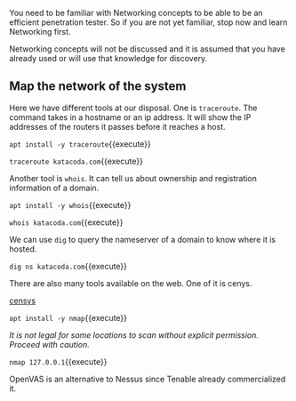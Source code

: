 You need to be familiar with Networking concepts to be able to be an efficient penetration tester. So if you are not yet familiar, stop now and learn Networking first.

Networking concepts will not be discussed and it is assumed that you have already used or will use that knowledge for discovery.

## Map the network of the system

Here we have different tools at our disposal. One is `traceroute`. The command takes in a hostname or an ip address. It will show the IP addresses of the routers it passes before it reaches a host.

`apt install -y traceroute`{{execute}}

`traceroute katacoda.com`{{execute}}

Another tool is `whois`. It can tell us about ownership and registration information of a domain.

`apt install -y whois`{{execute}}

`whois katacoda.com`{{execute}}

We can use `dig` to query the nameserver of a domain to know where it is hosted.

`dig ns katacoda.com`{{execute}}

There are also many tools available on the web. One of it is cenys.

[censys](https://censys.io/ipv4?q=katacoda.com)

`apt install -y nmap`{{execute}}

*It is not legal for some locations to scan without explicit permission. Proceed with caution.*

`nmap 127.0.0.1`{{execute}}

OpenVAS is an alternative to Nessus since Tenable already commercialized it.
